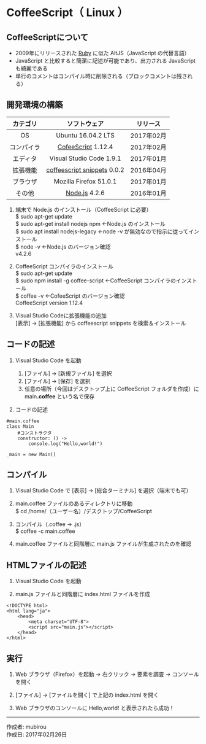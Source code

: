 # CoffeeScript（ Linux ）

## CoffeeScriptについて

* 2009年にリリースされた [Ruby](https://ja.wikipedia.org/wiki/Ruby) に似た AltJS（JavaScript の代替言語）
* JavaScript と比較すると簡潔に記述が可能であり、出力される JavaScript も綺麗である
* 単行のコメントはコンパイル時に削除される（ブロックコメントは残される）

## 開発環境の構築

|カテゴリ|ソフトウェア|リリース|
|:--:|:--:|:--:|
|OS|Ubuntu 16.04.2 LTS|2017年02月|
|コンパイラ|[CofeeScript](https://ja.wikipedia.org/wiki/CoffeeScript) 1.12.4|2017年02月|
|エディタ|Visual Studio Code 1.9.1|2017年01月|
|拡張機能|[coffeescript snippets](http://bit.ly/1S3eVUH) 0.0.2|2016年04月|
|ブラウザ|Mozilla Firefox 51.0.1|2017年01月|
|その他|[Node.js](https://ja.wikipedia.org/wiki/Node.js) 4.2.6|2016年01月|

1. 端末で Node.js のインストール（CoffeeScript に必要）  
    $ sudo apt-get update  
    $ sudo apt-get install nodejs npm ←Node.js のインストール  
    $ sudo apt install nodejs-legacy  ←node -v が無効なので指示に従ってインストール  
    $ node -v ←Node.js のバージョン確認  
    v4.2.6

1. CoffeeScript コンパイラのインストール  
    $ sudo apt-get update  
    $ sudo npm install -g coffee-script ←CoffeeScript コンパイラのインストール  
    $ coffee -v ←CofeeScript のバージョン確認  
    CoffeeScript version 1.12.4

1. Visual Studio Codeに拡張機能の追加  
    [表示] → [拡張機能] から coffeescript snippets を検索＆インストール

## コードの記述

1. Visual Studio Code を起動
    1. [ファイル] → [新規ファイル] を選択
    1. [ファイル] → [保存] を選択
    1. 任意の場所（今回はデスクトップ上に CoffeeScript フォルダを作成）に main<b>.coffee</b> という名で保存

1. コードの記述
```
#main.coffee
class Main
    #コンストラクタ
    constructor: () ->
        console.log("Hello,world!")

_main = new Main()
```

## コンパイル

1. Visual Studio Code で [表示] → [総合ターミナル] を選択（端末でも可）

1. main.coffee ファイルのあるディレクトリに移動  
$ cd /home/（ユーザー名）/デスクトップ/CoffeeScript

1. コンパイル（.coffee → .js）  
$ coffee -c main.coffee

1. main.coffee ファイルと同階層に main.js ファイルが生成されたのを確認

## HTMLファイルの記述

1. Visual Studio Code を起動

1. main.js ファイルと同階層に index.html ファイルを作成

```
<!DOCTYPE html>
<html lang="ja">
    <head>
        <meta charset="UTF-8">
        <script src="main.js"></script>
    </head>
</html>
```

## 実行

1. Web ブラウザ（Firefox）を起動 → 右クリック → 要素を調査 → コンソール を開く

1. [ファイル] → [ファイルを開く] で上記の index.html を開く

1. Web ブラウザのコンソールに Hello,world! と表示されたら成功！

***
作成者: mubirou  
作成日: 2017年02月26日